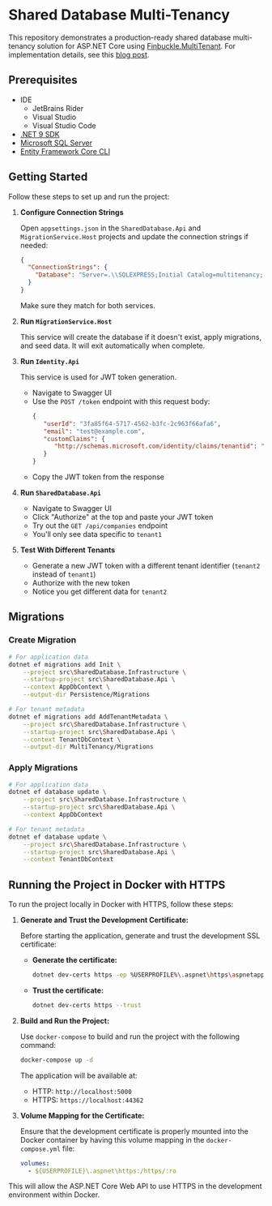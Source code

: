 # Shared Database Multi-Tenancy

This repository demonstrates a production-ready shared database multi-tenancy solution for ASP.NET Core using [Finbuckle.MultiTenant](https://github.com/Finbuckle/Finbuckle.MultiTenant). For implementation details, see this [blog post](https://medium.com/@zahidcakici/multitenancy-and-finbukcle-in-net-f1d5e7e5f1bf).

## Prerequisites

- IDE
  - JetBrains Rider
  - Visual Studio
  - Visual Studio Code
- [.NET 9 SDK](https://dotnet.microsoft.com/download/dotnet/9.0)
- [Microsoft SQL Server](https://www.microsoft.com/en-us/sql-server/sql-server-downloads)
- [Entity Framework Core CLI](https://learn.microsoft.com/en-us/ef/core/cli/dotnet#installing-the-tools)

## Getting Started

Follow these steps to set up and run the project:

1. **Configure Connection Strings**

   Open `appsettings.json` in the `SharedDatabase.Api` and `MigrationService.Host` projects and update the connection strings if needed:

   ```json
   {
     "ConnectionStrings": {
       "Database": "Server=.\\SQLEXPRESS;Initial Catalog=multitenancy;Integrated Security=True;Encrypt=True;TrustServerCertificate=True;Connection Timeout=60;"
     }
   }
   ```
   Make sure they match for both services.

2. **Run `MigrationService.Host`**

   This service will create the database if it doesn't exist, apply migrations, and seed data. It will exit automatically when complete.

3. **Run `Identity.Api`**

   This service is used for JWT token generation.

   - Navigate to Swagger UI
   - Use the `POST /token` endpoint with this request body:
     ```json
     {
        "userId": "3fa85f64-5717-4562-b3fc-2c963f66afa6",
        "email": "test@example.com",
        "customClaims": {
           "http://schemas.microsoft.com/identity/claims/tenantid": "tenant1"
        }
     }
     ```
   - Copy the JWT token from the response

4. **Run `SharedDatabase.Api`**
   - Navigate to Swagger UI
   - Click "Authorize" at the top and paste your JWT token
   - Try out the `GET /api/companies` endpoint
   - You'll only see data specific to `tenant1`

5. **Test With Different Tenants**
   - Generate a new JWT token with a different tenant identifier (`tenant2` instead of `tenant1`)
   - Authorize with the new token
   - Notice you get different data for `tenant2`

## Migrations

### Create Migration

```bash
# For application data
dotnet ef migrations add Init \
    --project src\SharedDatabase.Infrastructure \
    --startup-project src\SharedDatabase.Api \
    --context AppDbContext \
    --output-dir Persistence/Migrations

# For tenant metadata
dotnet ef migrations add AddTenantMetadata \
    --project src\SharedDatabase.Infrastructure \
    --startup-project src\SharedDatabase.Api \
    --context TenantDbContext \
    --output-dir MultiTenancy/Migrations
```

### Apply Migrations

```bash
# For application data
dotnet ef database update \
    --project src\SharedDatabase.Infrastructure \
    --startup-project src\SharedDatabase.Api \
    --context AppDbContext

# For tenant metadata
dotnet ef database update \
    --project src\SharedDatabase.Infrastructure \
    --startup-project src\SharedDatabase.Api \
    --context TenantDbContext
```

## Running the Project in Docker with HTTPS

To run the project locally in Docker with HTTPS, follow these steps:

1. **Generate and Trust the Development Certificate:**

   Before starting the application, generate and trust the development SSL certificate:

   - **Generate the certificate:**
     ```bash
     dotnet dev-certs https -ep %USERPROFILE%\.aspnet\https\aspnetapp.pfx -p VerySecurePassword123@!
     ```

   - **Trust the certificate:**
     ```bash
     dotnet dev-certs https --trust
     ```

2. **Build and Run the Project:**

   Use `docker-compose` to build and run the project with the following command:
   ```bash
   docker-compose up -d
   ```

   The application will be available at:
   - HTTP: `http://localhost:5000`
   - HTTPS: `https://localhost:44362`

3. **Volume Mapping for the Certificate:**

   Ensure that the development certificate is properly mounted into the Docker container by having this volume mapping in the `docker-compose.yml` file:
   ```yaml
   volumes:
     - ${USERPROFILE}\.aspnet\https:/https/:ro
   ```

This will allow the ASP.NET Core Web API to use HTTPS in the development environment within Docker.
